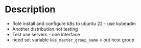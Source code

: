 # Description  
* Role  install and configure k8s to ubuntu 22 - use kubeadm
* Another distribution not testing
* Test use servers - one interface
* need set variable `k8s_master_group_name` = out host group